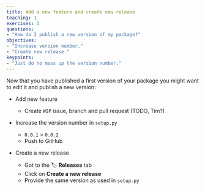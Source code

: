 ```yaml
---
title: Add a new feature and create new release
teaching: 1
exercises: 1
questions:
- "How do I publish a new version of my package?"
objectives:
- "Increase version number."
- "Create new release."
keypoints:
- "Just do no mess up the version number."
---
```


Now that you have published a first version of your package you might want to edit it and publish a new version:

* Add new feature
  * Create `WIP` issue, branch and pull request (TODO, Tim?)

* Increase the version number in `setup.py`
  * `0.0.1` > `0.0.2`
  * Push to GitHub
* Create a new release
  * Got to the 🏷️ **Releases** tab
  * Click on **Create a new release** 
  * Provide the same version as used in `setup.py`